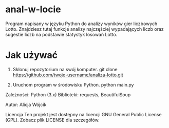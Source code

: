 # anal-w-locie
Program napisany w języku Python do analizy wyników gier liczbowych Lotto. Znajdziesz tutaj funkcje analizy najczęściej wypadających liczb oraz sugestie liczb na podstawie statystyk losowań Lotto.

# Jak używać
1. Sklonuj repozytorium na swój komputer.
   git clone https://github.com/twoje-username/analiza-lotto.git

2. Uruchom program w środowisku Python.
   python main.py

Zależności:
Python (3.x)
Biblioteki: requests, BeautifulSoup

Autor: Alicja Wójcik

Licencja
Ten projekt jest dostępny na licencji GNU General Public License (GPL). Zobacz plik LICENSE dla szczegółów.

